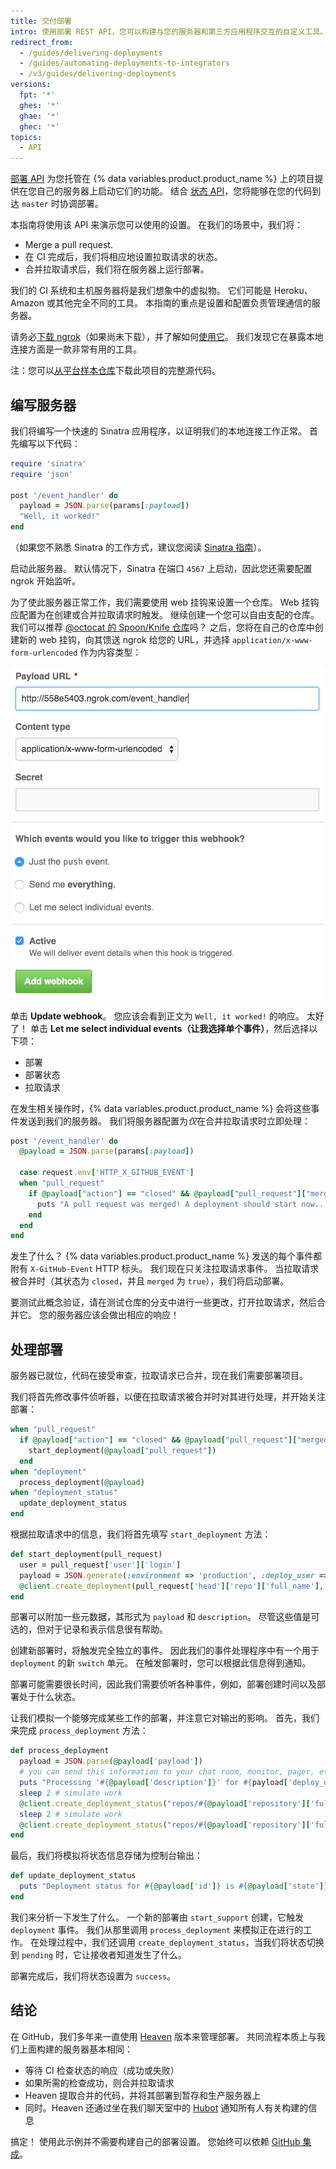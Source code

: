 ```yaml
---
title: 交付部署
intro: 使用部署 REST API，您可以构建与您的服务器和第三方应用程序交互的自定义工具。
redirect_from:
  - /guides/delivering-deployments
  - /guides/automating-deployments-to-integrators
  - /v3/guides/delivering-deployments
versions:
  fpt: '*'
  ghes: '*'
  ghae: '*'
  ghec: '*'
topics:
  - API
---
```

 
  

[部署 API][deploy API] 为您托管在 {% data variables.product.product_name %} 上的项目提供在您自己的服务器上启动它们的功能。 结合 [状态 API][status API]，您将能够在您的代码到达 `master` 时协调部署。

本指南将使用该 API 来演示您可以使用的设置。 在我们的场景中，我们将：

* Merge a pull request.
* 在 CI 完成后，我们将相应地设置拉取请求的状态。
* 合并拉取请求后，我们将在服务器上运行部署。

我们的 CI 系统和主机服务器将是我们想象中的虚拟物。 它们可能是 Heroku、Amazon 或其他完全不同的工具。 本指南的重点是设置和配置负责管理通信的服务器。

请务必[下载 ngrok][ngrok]（如果尚未下载），并了解如何[使用它][using ngrok]。 我们发现它在暴露本地连接方面是一款非常有用的工具。

注：您可以[从平台样本仓库][platform samples]下载此项目的完整源代码。

## 编写服务器

我们将编写一个快速的 Sinatra 应用程序，以证明我们的本地连接工作正常。 首先编写以下代码：

``` ruby
require 'sinatra'
require 'json'

post '/event_handler' do
  payload = JSON.parse(params[:payload])
  "Well, it worked!"
end
```

（如果您不熟悉 Sinatra 的工作方式，建议您阅读 [ Sinatra 指南][Sinatra]）。

启动此服务器。 默认情况下，Sinatra 在端口 `4567` 上启动，因此您还需要配置 ngrok 开始监听。

为了使此服务器正常工作，我们需要使用 web 挂钩来设置一个仓库。 Web 挂钩应配置为在创建或合并拉取请求时触发。 继续创建一个您可以自由支配的仓库。 我们可以推荐 [@octocat 的 Spoon/Knife 仓库](https://github.com/octocat/Spoon-Knife)吗？ 之后，您将在自己的仓库中创建新的 web 挂钩，向其馈送 ngrok 给您的 URL，并选择 `application/x-www-form-urlencoded` 作为内容类型：

![新的 ngrok URL](/assets/images/webhook_sample_url.png)

单击 **Update webhook**。 您应该会看到正文为 `Well, it worked!` 的响应。 太好了！ 单击 **Let me select individual events（让我选择单个事件）**，然后选择以下项：

* 部署
* 部署状态
* 拉取请求

在发生相关操作时，{% data variables.product.product_name %} 会将这些事件发送到我们的服务器。 我们将服务器配置为*仅*在合并拉取请求时立即处理：

``` ruby
post '/event_handler' do
  @payload = JSON.parse(params[:payload])

  case request.env['HTTP_X_GITHUB_EVENT']
  when "pull_request"
    if @payload["action"] == "closed" && @payload["pull_request"]["merged"]
      puts "A pull request was merged! A deployment should start now..."
    end
  end
end
```

发生了什么？ {% data variables.product.product_name %} 发送的每个事件都附有 `X-GitHub-Event` HTTP 标头。 我们现在只关注拉取请求事件。 当拉取请求被合并时（其状态为 `closed`，并且 `merged` 为 `true`），我们将启动部署。

要测试此概念验证，请在测试仓库的分支中进行一些更改，打开拉取请求，然后合并它。 您的服务器应该会做出相应的响应！

## 处理部署

服务器已就位，代码在接受审查，拉取请求已合并，现在我们需要部署项目。

我们将首先修改事件侦听器，以便在拉取请求被合并时对其进行处理，并开始关注部署：

``` ruby
when "pull_request"
  if @payload["action"] == "closed" && @payload["pull_request"]["merged"]
    start_deployment(@payload["pull_request"])
  end
when "deployment"
  process_deployment(@payload)
when "deployment_status"
  update_deployment_status
end
```

根据拉取请求中的信息，我们将首先填写 `start_deployment` 方法：

``` ruby
def start_deployment(pull_request)
  user = pull_request['user']['login']
  payload = JSON.generate(:environment => 'production', :deploy_user => user)
  @client.create_deployment(pull_request['head']['repo']['full_name'], pull_request['head']['sha'], {:payload => payload, :description => "Deploying my sweet branch"})
end
```

部署可以附加一些元数据，其形式为 `payload` 和 `description`。 尽管这些值是可选的，但对于记录和表示信息很有帮助。

创建新部署时，将触发完全独立的事件。 因此我们的事件处理程序中有一个用于 `deployment` 的新 `switch` 单元。 在触发部署时，您可以根据此信息得到通知。

部署可能需要很长时间，因此我们需要侦听各种事件，例如，部署创建时间以及部署处于什么状态。

让我们模拟一个能够完成某些工作的部署，并注意它对输出的影响。 首先，我们来完成 `process_deployment` 方法：

``` ruby
def process_deployment
  payload = JSON.parse(@payload['payload'])
  # you can send this information to your chat room, monitor, pager, etc.
  puts "Processing '#{@payload['description']}' for #{payload['deploy_user']} to #{payload['environment']}"
  sleep 2 # simulate work
  @client.create_deployment_status("repos/#{@payload['repository']['full_name']}/deployments/#{@payload['id']}", 'pending')
  sleep 2 # simulate work
  @client.create_deployment_status("repos/#{@payload['repository']['full_name']}/deployments/#{@payload['id']}", 'success')
end
```

最后，我们将模拟将状态信息存储为控制台输出：

``` ruby
def update_deployment_status
  puts "Deployment status for #{@payload['id']} is #{@payload['state']}"
end
```

我们来分析一下发生了什么。 一个新的部署由 `start_support` 创建，它触发 `deployment` 事件。 我们从那里调用 `process_deployment` 来模拟正在进行的工作。 在处理过程中，我们还调用 `create_deployment_status`，当我们将状态切换到 `pending` 时，它让接收者知道发生了什么。

部署完成后，我们将状态设置为 `success`。

## 结论

在 GitHub，我们多年来一直使用 [Heaven][heaven] 版本来管理部署。 共同流程本质上与我们上面构建的服务器基本相同：

* 等待 CI 检查状态的响应（成功或失败）
* 如果所需的检查成功，则合并拉取请求
* Heaven 提取合并的代码，并将其部署到暂存和生产服务器上
* 同时。Heaven 还通过坐在我们聊天室中的 [Hubot][hubot] 通知所有人有关构建的信息

搞定！ 使用此示例并不需要构建自己的部署设置。 您始终可以依赖 [GitHub 集成][integrations]。

[deploy API]: /rest/reference/repos#deployments
[status API]: /guides/building-a-ci-server
[ngrok]: https://ngrok.com/
[using ngrok]: /webhooks/configuring/#using-ngrok
[platform samples]: https://github.com/github/platform-samples/tree/master/api/ruby/delivering-deployments
[Sinatra]: http://www.sinatrarb.com/
[heaven]: https://github.com/atmos/heaven
[hubot]: https://github.com/github/hubot
[integrations]: https://github.com/integrations
